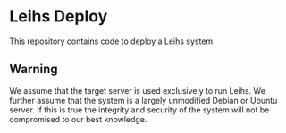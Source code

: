 # Leihs Deploy

This repository contains code to deploy a Leihs system.

## Warning

We assume that the target server is used exclusively to run Leihs. We further
assume that the system is a largely unmodified Debian or Ubuntu server. If this
is true the integrity and security of the system will not be compromised to our
best knowledge.

